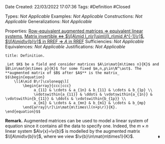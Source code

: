 <br />
<br />

Date Created: 22/03/2022 17:07:36
Tags: #Definition #Closed 

Types: _Not Applicable_
Examples: _Not Applicable_
Constructions: _Not Applicable_
Generalizations: _Not Applicable_

Properties: [Row-equivalent augmented matrices $\Rightarrow$ equivalent linear systems](Row-equivalent%20augmented%20matrices%20implies%20equivalent%20linear%20systems.md), [Matrix invertible $\Leftrightarrow$ $\l[A\mid I_n\r]\sim\l[I_n\mid A^{-1}\r]$](Matrix%20invertible%20iff%20augmented%20matrix%20reducible%20to%20identity.md), [$\l[A\mid\v{b}\r]$ in RREF $\Rightarrow$ $A$ in RREF](Matrix%20in%20RREF%20if%20augmented%20with%20tuple%20is%20in%20RREF.md)
Sufficiencies: _Not Applicable_
Equivalences: _Not Applicable_
Justifications: _Not Applicable_

``` ad-Definition
title: Definition.

_Let $K$ be a field and consider matrices $A\in\mat{m\times n}{K}$ and $B\in\mat{m\times p}{K}$ for some fixed $m,n,p\in\N^\ast$. The **augmented matrix of $B$ after $A$** is the matrix_
$$\begin{equation}
    \l[A\mid B\r]\coloneqq\l[
        \begin{array}{ccc|ccc}
             a_{11} & \cdots & a_{1n} & b_{11} & \cdots & b_{1p} \\
             \vdotswithin{a_{11}} & \ddots & \vdotswithin{a_{1n}} & \vdotswithin{b_{11}} & \ddots & \vdotswithin{b_{1p}} \\
             a_{m1} & \cdots & a_{mn} & b_{m1} & \cdots & b_{mp}
        \end{array}\r]\in\mat{m\times\l(n+p\r)}{K}.
\end{equation}$$

```

**Remark.** Augmented matrices can be used to model a linear system of equation since it contains all the data to specify one. Indeed, the $m\times n$ linear system $A\v{x}=\v{b}$ is modelled by the augmented matrix $\l[A\mid\v{b}\r]$, where we view $\v{b}\in\mat{m\times1}{K}$.<span style="float:right;">$\blacklozenge$</span>
